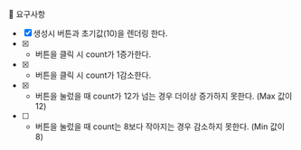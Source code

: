 🎯 요구사항

- [x] 생성시 버튼과 초기값(10)을 렌더링 한다.
- [x] - 버튼을 클릭 시 count가 1증가한다.
- [x] - 버튼을 클릭 시 count가 1감소한다.
- [x] - 버튼을 눌렀을 때 count가 12가 넘는 경우 더이상 증가하지 못한다. (Max 값이 12)
- [ ] - 버튼을 눌렀을 때 count는 8보다 작아지는 경우 감소하지 못한다. (Min 값이 8)

